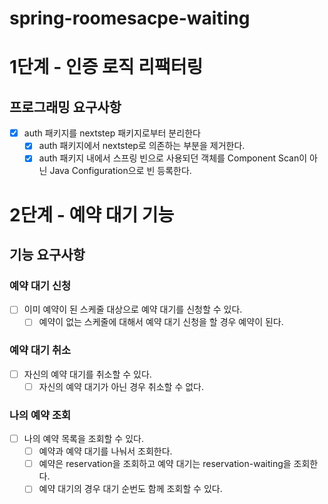 # spring-roomesacpe-waiting
# 1단계 - 인증 로직 리팩터링
## 프로그래밍 요구사항
- [x] auth 패키지를 nextstep 패키지로부터 분리한다
  - [x] auth 패키지에서 nextstep로 의존하는 부분을 제거한다.
  - [x] auth 패키지 내에서 스프링 빈으로 사용되던 객체를 Component Scan이 아닌 Java Configuration으로 빈 등록한다.

# 2단계 - 예약 대기 기능
## 기능 요구사항
### 예약 대기 신청
- [ ] 이미 예약이 된 스케줄 대상으로 예약 대기를 신청할 수 있다.
  - [ ] 예약이 없는 스케줄에 대해서 예약 대기 신청을 할 경우 예약이 된다.
### 예약 대기 취소
- [ ] 자신의 예약 대기를 취소할 수 있다.
  - [ ] 자신의 예약 대기가 아닌 경우 취소할 수 없다.
### 나의 예약 조회
- [ ] 나의 예약 목록을 조회할 수 있다.
  - [ ] 예약과 예약 대기를 나눠서 조회한다.
  - [ ] 예약은 reservation을 조회하고 예약 대기는 reservation-waiting을 조회한다.
  - [ ] 예약 대기의 경우 대기 순번도 함께 조회할 수 있다.